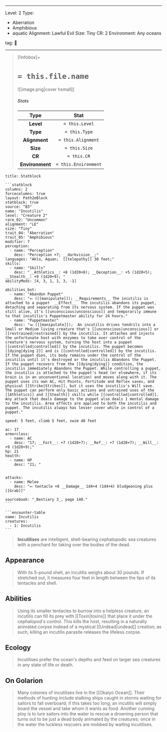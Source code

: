 
---





Level: 2
Type:
- Aberration
- Amphibious
- aquatic
Alignment: Lawful Evil
Size: Tiny
CR: 2
Environment: Any oceans





tag: 👹

---

> [!infobox]+
> #  `= this.file.name`
> ![[image.png|cover hsmall]]
> ##### Stats
> Type | Stat |
> :---:|:---:|
> **Level** | `= this.Level` |
> **Type** | `= this.Type` |
> **Alignment** | `= this.Alignment` |
> **Size** | `= this.Size` |
> **CR** | `= this.CR` |
> **Environment** | `= this.Environment` |



````ad-info
title: Statblock

```statblock
columns: 2
forcecolumns: true
layout: Path2eBlock
statblock: true
source: "B3"
name: "Incutilis"
level: "Creature 2"
rare_02: "Uncommon"
alignment: "LE"
size: "Tiny"
trait_04: "Aberration"
trait_05: "Amphibious"
modifier: 7
perception:
  - name: "Perception"
    desc: "Perception +7; __darkvision__;"
languages: "Aklo, Aquan;  [[telepathy]] 30 feet;"
skills:
  - name: "Skills"
    desc: "__Athletics__: +8 (1d20+8); __Deception__: +5 (1d20+5); __Stealth__: +9 (1d20+9); "
abilityMods: [4, 3, 1, 1, 3, -1]

abilities_bot:
  - name: "Abandon Puppet"
    desc: "⬻ ([[manipulate]]); __Requirements__ The incutilis is attached to a puppet  __Effect__  The incutilis abandons its puppet, detaching and separating from its nervous system. If the puppet was still alive, it's [[unconscious|unconscious]] and temporarily immune to that incutilis's Puppetmaster ability for 24 hours."
  - name: "Puppetmaster"
    desc: "⬽ ([[manipulate]]);  An incutilis drives tendrils into a Small or Medium living creature that's [[unconscious|unconscious]] or [[restrained|restrained]] by the incutilis. It attaches and injects the unfortunate host with enzymes to take over control of the creature's nervous system, turning the host into a puppet [[controlled|controlled]] by the incutilis. The puppet becomes [[dying|dying 2]] and is [[controlled|controlled]] by the incutilis. If the puppet dies, its body remains under the control of the incutilis until it's destroyed or the incutilis Abandons the Puppet. If the puppet recovers from the [[dying|dying]] condition, the incutilis immediately Abandons the Puppet. While controlling a puppet, the incutilis is attached to the puppet's head (or elsewhere, if its brain is in an unconventional location) and moves along with it. The puppet uses its own AC, Hit Points, Fortitude and Reflex saves, and physical [[Strike|Strikes]], but it uses the incutilis's Will save. The puppet can perform only basic actions and untrained uses of the [[Athletics]] and [[Stealth]] skills while [[controlled|controlled]]. Any attack that deals damage to the puppet also deals 1 mental damage to the incutilis. Area effects are applied to both the incutilis and puppet. The incutilis always has lesser cover while in control of a puppet."

speed: 5 feet, climb 5 feet, swim 40 feet

ac: 17
armorclass:
  - name: AC
    desc: "17; __Fort__: +7 (1d20+7); __Ref__: +7 (1d20+7); __Will__: +9 (1d20+9);"
hp: 21
health:
  - name: HP
    desc: "21; "


attacks:
  - name: Melee
    desc: "⬻ tentacle +8 __Damage__ 1d4+4 (1d4+4) bludgeoning plus [[Grab]]"

sourcebook: "_Bestiary 3_, page 140."
```

```encounter-table
name: Incutilis
creatures:
  - 1: Incutilis
```

````



> **Incutilises** are intelligent, shell-bearing cephalopodic sea creatures with a penchant for taking over the bodies of the dead.



## Appearance

> With its 5-pound shell, an incutilis weighs about 30 pounds. If stretched out, it measures four feet in length between the tips of its tentacles and shell.


## Abilities

> Using its smaller tentacles to burrow into a helpless creature, an incutilis can fill its prey with [[Toxin|toxins]] that place it under the cephalopod's control. This kills the host, resulting in a naturally animated corpse instead of a mystical [[Undead|undead]] creation; as such, killing an incutilis parasite releases the lifeless corpse.


## Ecology

> Incutilises prefer the ocean's depths and feed on larger sea creatures in any state of life or death.


## On Golarion

> Many colonies of incutilises live in the [[Okaiyo Ocean]]. Their methods of hunting include stalking ships caught in storms waiting for sailors to fall overboard; if this takes too long, an incutilis will simply board the vessel and take whom it wants as food. Another cunning ploy is to lure sailors into the water to rescue a drowning person that turns out to be just a dead body animated by the creatures; once in the water the luckless rescuers are mobbed by waiting incutilises.









